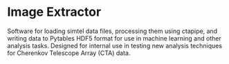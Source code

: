 # Image Extractor

Software for loading simtel data files, processing them using ctapipe, and writing data to Pytables HDF5 format for use in machine learning and other analysis tasks. Designed for internal use in testing new analysis techniques for Cherenkov Telescope Array (CTA) data.

